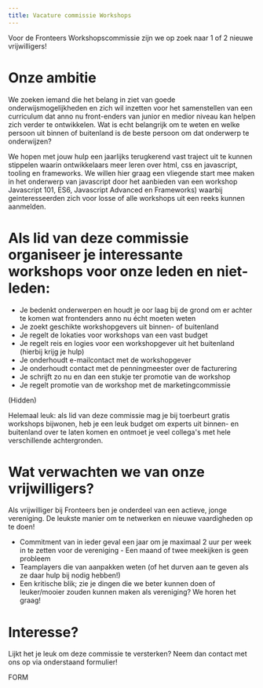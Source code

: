 ```yaml
---
title: Vacature commissie Workshops
---
```

Voor de Fronteers Workshopscommissie zijn we op zoek naar 1 of 2 nieuwe vrijwilligers!

# Onze ambitie

We zoeken iemand die het belang in ziet van goede onderwijsmogelijkheden en zich wil inzetten voor het samenstellen van een curriculum dat anno nu front-enders van junior en medior niveau kan helpen zich verder te ontwikkelen. Wat is echt belangrijk om te weten en welke persoon uit binnen of buitenland is de beste persoon om dat onderwerp te onderwijzen?

We hopen met jouw hulp een jaarlijks terugkerend vast traject uit te kunnen stippelen waarin ontwikkelaars meer leren over html, css en javascript, tooling en frameworks. We willen hier graag een vliegende start mee maken in het onderwerp van javascript door het aanbieden van een workshop Javascript 101, ES6, Javascript Advanced en Frameworks) waarbij geinteresseerden zich voor losse of alle workshops uit een reeks kunnen aanmelden.

# Als lid van deze commissie organiseer je interessante workshops voor onze leden en niet-leden:

* Je bedenkt onderwerpen en houdt je oor laag bij de grond om er achter te komen wat frontenders anno nu écht moeten weten
* Je zoekt geschikte workshopgevers uit binnen- of buitenland
* Je regelt de lokaties voor workshops van een vast budget
* Je regelt reis en logies voor een workshopgever uit het buitenland (hierbij krijg je hulp)
* Je onderhoudt e-mailcontact met de workshopgever
* Je onderhoudt contact met de penningmeester over de facturering
* Je schrijft zo nu en dan een stukje ter promotie van de workshop
* Je regelt promotie van de workshop met de marketingcommissie

(Hidden)

Helemaal leuk: als lid van deze commissie mag je bij toerbeurt gratis workshops bijwonen, heb je een leuk budget om experts uit binnen- en buitenland over te laten komen en ontmoet je veel collega's met hele verschillende achtergronden.

# Wat verwachten we van onze vrijwilligers?

Als vrijwilliger bij Fronteers ben je onderdeel van een actieve, jonge vereniging. De leukste manier om te netwerken en nieuwe vaardigheden op te doen!

* Commitment van in ieder geval een jaar om je maximaal 2 uur per week in te zetten voor de vereniging - Een maand of twee meekijken is geen probleem
* Teamplayers die van aanpakken weten (of het durven aan te geven als ze daar hulp bij nodig hebben!)
* Een kritische blik; zie je dingen die we beter kunnen doen of leuker/mooier zouden kunnen maken als vereniging? We horen het graag!

# Interesse?

Lijkt het je leuk om deze commissie te versterken? Neem dan contact met ons op via onderstaand formulier!

FORM
